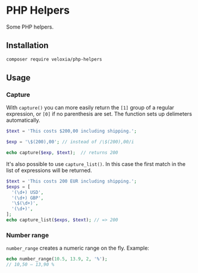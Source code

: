 # PHP Helpers

Some PHP helpers.

## Installation

```bash
composer require veloxia/php-helpers
```

## Usage

### Capture

With `capture()` you can more easily return the `[1]` group of a regular expression, or `[0]` if no parenthesis are set. The function sets up delimeters automatically.

``` php
$text = 'This costs $200,00 including shipping.';

$exp = '\$(200),00'; // instead of /\$(200),00/i

echo capture($exp, $text);  // returns 200
```

It's also possible to use `capture_list()`. In this case the first match in the list of expressions will be returned.

``` php
$text = 'This costs 200 EUR including shipping.';
$exps = [
  '(\d+) USD',
  '(\d+) GBP',
  '\$(\d+)',
  '(\d+)',
];
echo capture_list($exps, $text); // => 200
```

### Number range

`number_range` creates a numeric range on the fly. Example:

``` php
echo number_range(10.5, 13.9, 2, '%');
// 10,50 – 13,90 %
```
